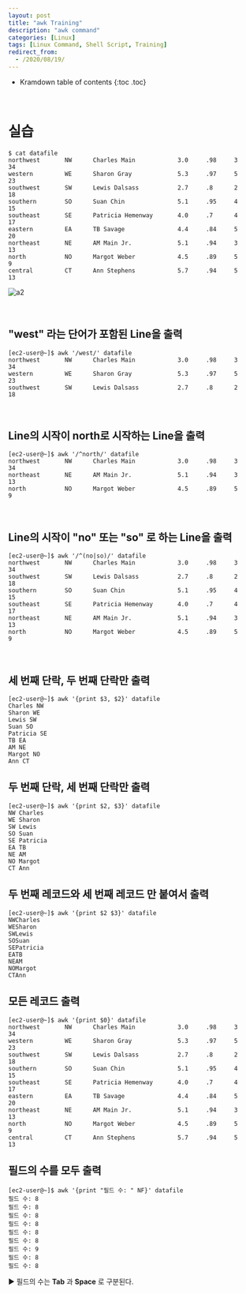 ```yaml
---
layout: post
title: "awk Training"
description: "awk command"
categories: [Linux]
tags: [Linux Command, Shell Script, Training]
redirect_from:
  - /2020/08/19/
---
```


* Kramdown table of contents
{:toc .toc}


<br>

# 실습
~~~
$ cat datafile
northwest       NW      Charles Main            3.0     .98     3       34
western         WE      Sharon Gray             5.3     .97     5       23
southwest       SW      Lewis Dalsass           2.7     .8      2       18
southern        SO      Suan Chin               5.1     .95     4       15
southeast       SE      Patricia Hemenway       4.0     .7      4       17
eastern         EA      TB Savage               4.4     .84     5       20
northeast       NE      AM Main Jr.             5.1     .94     3       13
north           NO      Margot Weber            4.5     .89     5        9
central         CT      Ann Stephens            5.7     .94     5       13
~~~

![a2](https://user-images.githubusercontent.com/69279022/90639702-05352080-e26a-11ea-8956-2945b79e8888.png)

<br>

## "west" 라는 단어가 포함된 Line을 출력
~~~
[ec2-user@~]$ awk '/west/' datafile
northwest       NW      Charles Main            3.0     .98     3       34
western         WE      Sharon Gray             5.3     .97     5       23
southwest       SW      Lewis Dalsass           2.7     .8      2       18
~~~

<br>

## Line의 시작이 north로 시작하는 Line을 출력
~~~
[ec2-user@~]$ awk '/^north/' datafile
northwest       NW      Charles Main            3.0     .98     3       34
northeast       NE      AM Main Jr.             5.1     .94     3       13
north           NO      Margot Weber            4.5     .89     5        9
~~~

<br>

## Line의 시작이 "no" 또는 "so" 로 하는 Line을 출력
~~~
[ec2-user@~]$ awk '/^(no|so)/' datafile
northwest       NW      Charles Main            3.0     .98     3       34
southwest       SW      Lewis Dalsass           2.7     .8      2       18
southern        SO      Suan Chin               5.1     .95     4       15
southeast       SE      Patricia Hemenway       4.0     .7      4       17
northeast       NE      AM Main Jr.             5.1     .94     3       13
north           NO      Margot Weber            4.5     .89     5        9
~~~

<br>

## 세 번째 단락, 두 번째 단락만 출력
~~~
[ec2-user@~]$ awk '{print $3, $2}' datafile
Charles NW
Sharon WE
Lewis SW
Suan SO
Patricia SE
TB EA
AM NE
Margot NO
Ann CT
~~~

## 두 번째 단락, 세 번째 단락만 출력
~~~
[ec2-user@~]$ awk '{print $2, $3}' datafile
NW Charles
WE Sharon
SW Lewis
SO Suan
SE Patricia
EA TB
NE AM
NO Margot
CT Ann
~~~

## 두 번째 레코드와 세 번째 레코드 만 붙여서 출력
~~~
[ec2-user@~]$ awk '{print $2 $3}' datafile
NWCharles
WESharon
SWLewis
SOSuan
SEPatricia
EATB
NEAM
NOMargot
CTAnn
~~~

## 모든 레코드 출력
~~~
[ec2-user@~]$ awk '{print $0}' datafile
northwest       NW      Charles Main            3.0     .98     3       34
western         WE      Sharon Gray             5.3     .97     5       23
southwest       SW      Lewis Dalsass           2.7     .8      2       18
southern        SO      Suan Chin               5.1     .95     4       15
southeast       SE      Patricia Hemenway       4.0     .7      4       17
eastern         EA      TB Savage               4.4     .84     5       20
northeast       NE      AM Main Jr.             5.1     .94     3       13
north           NO      Margot Weber            4.5     .89     5        9
central         CT      Ann Stephens            5.7     .94     5       13
~~~

## 필드의 수를 모두 출력
~~~
[ec2-user@~]$ awk '{print "필드 수: " NF}' datafile
필드 수: 8
필드 수: 8
필드 수: 8
필드 수: 8
필드 수: 8
필드 수: 8
필드 수: 9
필드 수: 8
필드 수: 8
~~~
▶ 필드의 수는 **Tab** 과 **Space** 로 구분된다.